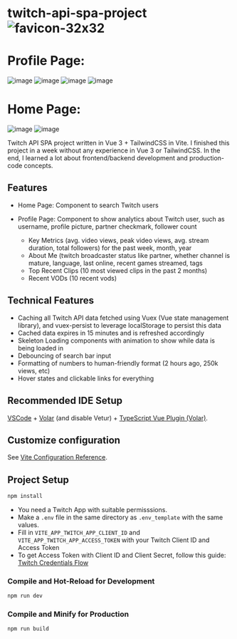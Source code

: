# twitch-api-spa-project ![favicon-32x32](https://user-images.githubusercontent.com/48995019/235028996-1f739050-b8a9-4618-ad5d-4f3ed03ba6dc.png)

# Profile Page:
![image](https://user-images.githubusercontent.com/48995019/235028765-388ec821-2f83-4464-b299-4bbc6b10cfc6.png)
![image](https://user-images.githubusercontent.com/48995019/235028805-0f2561a8-88ce-4dda-a57d-9e418a613b8d.png)
![image](https://user-images.githubusercontent.com/48995019/235028867-17122bd4-23b8-4673-8211-d2fd32460c51.png)
![image](https://user-images.githubusercontent.com/48995019/235028890-c02d32ae-d4de-4f92-8569-eb6338057631.png)

# Home Page:
 
![image](https://user-images.githubusercontent.com/48995019/235028922-50445032-1a0c-4a42-9d93-15a1f997ac97.png)
![image](https://user-images.githubusercontent.com/48995019/235028946-bb4a3d13-68d6-49ac-9b7b-df02ae369ecf.png)

Twitch API SPA project written in Vue 3 + TailwindCSS in Vite. I finished this project in a week without any experience in Vue 3 or TailwindCSS. 
In the end, I learned a lot about frontend/backend development and production-code concepts. 

## Features
* Home Page: Component to search Twitch users 

* Profile Page: Component to show analytics about Twitch user, such as username, profile picture, partner checkmark, follower count
    * Key Metrics (avg. video views, peak video views, avg. stream duration, total followers) for the past week, month, year
    * About Me (twitch broadcaster status like partner, whether channel is mature, language, last online, recent games streamed, tags
    * Top Recent Clips (10 most viewed clips in the past 2 months)
    * Recent VODs (10 recent vods)

## Technical Features
- Caching all Twitch API data fetched using Vuex (Vue state management library), and vuex-persist to leverage localStorage to persist this data
- Cached data expires in 15 minutes and is refreshed accordingly
- Skeleton Loading components with animation to show while data is being loaded in
- Debouncing of search bar input
- Formatting of numbers to human-friendly format (2 hours ago, 250k views, etc)
- Hover states and clickable links for everything


## Recommended IDE Setup

[VSCode](https://code.visualstudio.com/) + [Volar](https://marketplace.visualstudio.com/items?itemName=Vue.volar) (and disable Vetur) + [TypeScript Vue Plugin (Volar)](https://marketplace.visualstudio.com/items?itemName=Vue.vscode-typescript-vue-plugin).

## Customize configuration

See [Vite Configuration Reference](https://vitejs.dev/config/).

## Project Setup

```sh
npm install
```

- You need a Twitch App with suitable permisssions. 
- Make a ```.env``` file in the same directory as ```.env_template``` with the same values. 
- Fill in ```VITE_APP_TWITCH_APP_CLIENT_ID``` and ```VITE_APP_TWITCH_APP_ACCESS_TOKEN``` with your Twitch Client ID and Access Token 
- To get Access Token with Client ID and Client Secret, follow this guide: [Twitch Credentials Flow](https://dev.twitch.tv/docs/authentication/getting-tokens-oauth/#client-credentials-grant-flow)


### Compile and Hot-Reload for Development

```sh
npm run dev
```

### Compile and Minify for Production

```sh
npm run build
```
